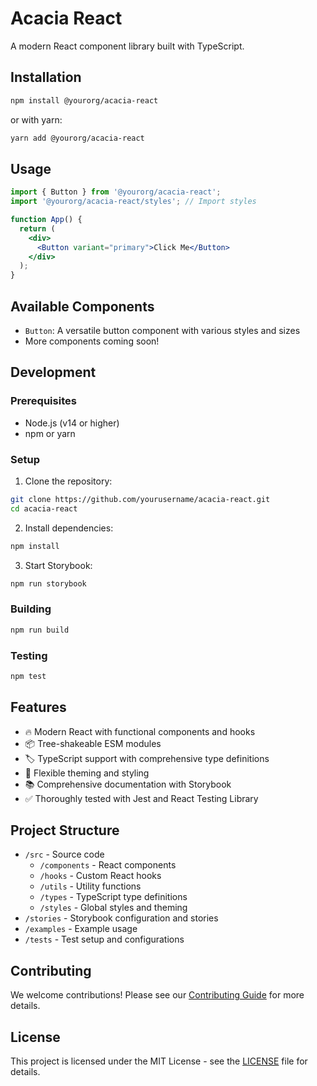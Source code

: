 # Acacia React

A modern React component library built with TypeScript.

## Installation

```bash
npm install @yourorg/acacia-react
```

or with yarn:

```bash
yarn add @yourorg/acacia-react
```

## Usage

```jsx
import { Button } from '@yourorg/acacia-react';
import '@yourorg/acacia-react/styles'; // Import styles

function App() {
  return (
    <div>
      <Button variant="primary">Click Me</Button>
    </div>
  );
}
```

## Available Components

- `Button`: A versatile button component with various styles and sizes
- More components coming soon!

## Development

### Prerequisites

- Node.js (v14 or higher)
- npm or yarn

### Setup

1. Clone the repository:

```bash
git clone https://github.com/yourusername/acacia-react.git
cd acacia-react
```

2. Install dependencies:

```bash
npm install
```

3. Start Storybook:

```bash
npm run storybook
```

### Building

```bash
npm run build
```

### Testing

```bash
npm test
```

## Features

- 🔥 Modern React with functional components and hooks
- 📦 Tree-shakeable ESM modules
- 🏷️ TypeScript support with comprehensive type definitions
- 🎨 Flexible theming and styling
- 📚 Comprehensive documentation with Storybook
- ✅ Thoroughly tested with Jest and React Testing Library

## Project Structure

- `/src` - Source code
  - `/components` - React components
  - `/hooks` - Custom React hooks
  - `/utils` - Utility functions
  - `/types` - TypeScript type definitions
  - `/styles` - Global styles and theming
- `/stories` - Storybook configuration and stories
- `/examples` - Example usage
- `/tests` - Test setup and configurations

## Contributing

We welcome contributions! Please see our [Contributing Guide](CONTRIBUTING.md) for more details.

## License

This project is licensed under the MIT License - see the [LICENSE](LICENSE) file for details.
